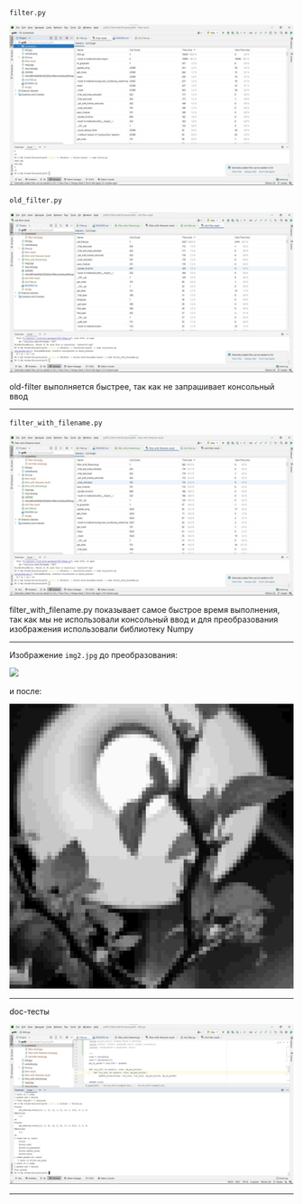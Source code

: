 ``filter.py``

![](screenshots/filter-result.jpg)

``old_filter.py``

![](screenshots/old-filter-result.jpg)

old-filter выполняется быстрее, так как не запрашивает
консольный ввод

---

``filter_with_filename.py``

![](screenshots/filter-with-filename-result.jpg)

filter_with_filename.py показывает самое быстрое время
выполнения, так как мы не использовали консольный ввод и 
для преобразования изображения использовали библиотеку Numpy

---

Изображение ``img2.jpg`` до преобразования:

![](img2.jpg)

и после:

![](res.jpg)

---

doc-тесты

![](screenshots/doc-tests.jpg)

---


